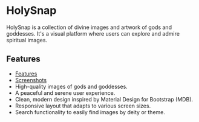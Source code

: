 # HolySnap

HolySnap is a collection of divine images and artwork of gods and goddesses. It's a visual platform where users can explore and admire spiritual images.

## Features
- [Features](#features)
- [Screenshots](#screenshots)
- High-quality images of gods and goddesses.
- A peaceful and serene user experience.
- Clean, modern design inspired by Material Design for Bootstrap (MDB).
- Responsive layout that adapts to various screen sizes.
- Search functionality to easily find images by deity or theme.

